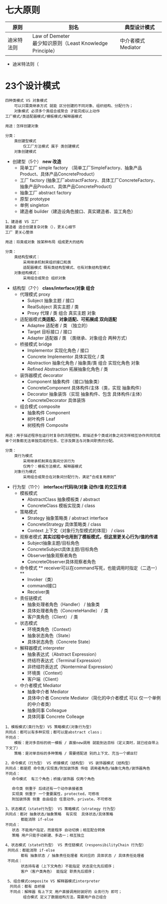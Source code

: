 # 七大原则
| 原则       | 别名 | 典型设计模式 |
| -------------- | ------- | ------- |
| 迪米特法则           | Law of Demeter<br/>最少知识原则（Least Knowledge Principle）       | 中介者模式Mediator      |
* 迪米特法则（

# 23个设计模式
```
四种类模式 VS 对象模式
    可以只需类继承方式 就能 区分创建的不同对象、组织结构、分配行为；
    对象模式 必须多个类组合或聚合 才能完成以上动作
工厂模式/类适配器模式/模板模式/解释器模式
```
```
用途：怎样创建对象

分类：
    类创建型模式
        仅工厂方法模式 属于 类创建模式
    对象创建模式
```     
* 创建型（5个） **new 改造**
    * 简单工厂 simple factory （简单工厂SimpleFactory、抽象产品Product、具体产品ConcreteProduct）
    * 工厂 factory (抽象工厂abstractFactory、具体工厂ConcreteFactory、抽象产品Product、具体产品ConcreteProduct)
    * 抽象工厂 abstract factory
    * 原型 prototype
    * 单例 singleton
    * 建造者 builder（建造设角色接口、真实建造者、监工角色）
```
1、建造者 VS 工厂
建造者 适合创建复杂对象（），更关心细节
工厂 更关心整体
```

```
用途：将类或对象 按某种布局 组成更大的结构

分类：
    类结构型模式：
        采用继承机制来组织接口和类
        适配器模式 既有类结构型模式、也有对象结构型模式
    对象结构模式：
        采用组合或聚合 组织对象
```
* 结构型（7个） **class/interface/对象 组合**
    * 代理模式 proxy
        * Subject 抽象主题 / 接口
        * RealSubject 真实主题 / 类
        * Proxy 代理 / 类  组合 真实主题 对象
    * 适配器模式**类适配、对象适配、可拓展成 双向适配**
        * Adaptee 适配者 / 类 （独立的）
        * Target 目标接口  / 接口
        * Adapter 适配器 / 类 （类继承、对象组合 两种方式）
    * 桥接模式 bridge
        * Implementor 实现化角色 / 接口
        * Concrete Implementor 具体实现化 / 类
        * Abstraction 抽象化角色 / 抽象类/类 组合 实现化角色 对象
        * Refined Abstraction 拓展抽象化角色 / 类
    * 装饰器模式 decorator
        * Component 抽象构件（接口/抽象类）
        * ConcreteComponent 具体构件/主体（类，实现 抽象构件）
        * Decorator 抽象装饰（实现 抽象构件、包含 具体构件/主体）
        * ConcreteDecorator 具体装饰
    * 组合模式 composite
        * 抽象构件 Component
        * 树叶构件 Leaf
        * 树枝构件 Composite

```
用途：用于描述程序在运行时复杂的流程控制，即描述多个类或对象之间怎样相互协作共同完成单个对象都无法单独完成的任务，它涉及算法与对象间职责的分配。

分类：
    类行为模式
        采用继承机制来在类间分派行为
        仅两个：模板方法模式、解释器模式
    对象行为模式
        采用组合或聚合在对象间分配行为，满足“合成复用原则”
```
* 行为型（11个） **interface/代码块/对象 动作/值 的交互传递**
    * 模板模式
        * AbstractClass 抽象模板类 / abstract
        * ConcreteClass 模板实现类 / class
    * 策略模式
        * Strategy 抽象策略类 / abstract interface
        * ConcreteStrategy 具体策略类 / class
        * Context 上下文（对象行为型模式的体现） / class
    * 观察者模式 **其实过程中也用到了模板模式，但这里更关心行为/值的传递**
        * Subject抽象主题/目标角色
        * ConcreteSubject具体主题/目标角色
        * Observer抽象观察者角色
        * ConcreteObserver具体观察者角色
    * 命令模式 ** receiver可以在command写死，也能调用时指定（二选一） **
        * Invoker（类）
        * command接口
        * Receiver类
    * 责任链模式 
        * 抽象处理者角色（Handler） / 抽象类
        * 具体处理者角色（ConcreteHandle） / 类
        * 客户类角色（Client） / 类
    * 状态模式
        * 环境类角色（Context）
        * 抽象状态角色（State）
        * 具体状态角色（Concrete State）
    * 解释器模式 interpreter
        * 抽象表达式（Abstract Expression）
        * 终结符表达式（Terminal Expression）
        * 非终结符表达式（Nonterminal Expression）
        * 环境类（Context）
        * 客户端（Client）
    * 中介者模式 Mediator
        * 抽象中介者 Mediator
        * 具体中介者 Concrete Mediator（简化的中介者模式 可以 仅一个单例的中介者类）
        * 抽象同事 Colleague
        * 具体同事 Concrete Colleage
 ```
 1、模板模式(类行为型) VS 策略模式(对象行为型)
 共同点：都可以有多种实现；都可以是abstract class；
 不同点：
     模板：是对多目标的统一模板 / 直接new调用 就能到达目标（定义类时，就已经自带上下文了）
     策略：是对单目标的多种策略 / 需要搭配进 别的上下文、充当一个螺丝钉
 
 2、命令模式（行为型） VS 桥接模式（结构型） VS 装饰器模式（结构型）
 共同点：都是把 命令类/实现类/附加装饰类 传给 调用者角色/抽象化角色/装饰器角色
 不同点：
    命令模式  有三个角色；桥接/装饰器 仅两个角色
    
    命令类 侧重于 后续还有一个动作承接者类
    实现类 侧重于 一个重要属性，protected，可修改
    附加装饰类 侧重 自由组合 任意动作，private，不可修改
 
 3、状态模式（state行为型） VS 策略模式（strategy 行为型）
 共同点：都对 抽象状态/抽象策略  有实现  具体状态/具体策略
        都能消除 if-else 
 不同点：
    状态 不能用户指定，而是程序 自动切换；相互配合转换
    策略 用户只能手动新建、多选一；相互独立
 
 4、状态模式（state行为型） VS 责任链模式（responsibilityChain 行为型）
  共同点：都能消除 if-else
        都有 抽象状态 / 抽象责任处理者 和对应的 具体状态 / 具体责任处理者
  不同点：
        状态持有者（上下文角色）不能指定 状态变化先后顺序；
        客户（客户类角色） 能指定 职责先后顺序；
        
  5、组合模式composite VS 解释器模式interpreter
   共同点：都有 自桥接
   不同点：解释器 有上下文 用户直接调用封装好的 业务行为 即可；
         组合模式 定义了数据结构方法，需要用户自己组合
 ```